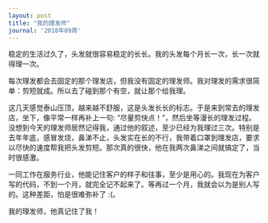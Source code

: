 ```yaml
---
layout: post
title: "我的理发师"
journal: '2018年09周'
---
```


稳定的生活过久了，头发就很容易稳定的长长。我的头发每个月长一次，长一次就得理一次。

每次理发都会去固定的那个理发店，但我没有固定的理发师。我对理发的需求很简单：剪短就成。所以去了碰到那个有空，就让那个给我理。

这几天感觉泰山压顶，越来越不舒服，这是头发长长的标志。于是来到常去的理发店，坐下，像平常一样再补上一句: “尽量剪快点！”，然后坐等漫长的理发过程。没想到今天的理发师居然记得我，通过他的叙述，至少已经为我理过三次。特别是去年年底，感冒发烧，鼻涕不止，头发实在长的不行，我带着口罩到理发店，要求以尽快的速度帮我把头发剪短。那次真的很快，他在我两次鼻涕之间就搞定了，当时很感激。

一同工作在服务行业，他能记住客户的样子和往事，至少是用心的。我现在为客户写的代码，不到一个月，就完全记不起来了。等再过一个月，我就会以为是别人写的。这种差距，怕是很难弥补了 :(。

我的理发师，他真记住了我！
